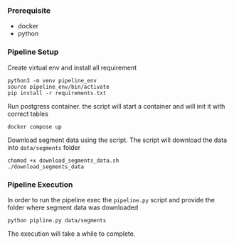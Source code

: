### Prerequisite

- docker
- python

### Pipeline Setup

Create virtual env and install all requirement

```shell
python3 -m venv pipeline_env
source pipeline_env/bin/activate
pip install -r requirements.txt
```

Run postgress container. the script will start a container and will init it with correct tables

```shell
docker compose up
```

Download segment data using the script. The script will download the data into `data/segments` folder

```shell
chamod +x download_segments_data.sh
./download_segments_data
```

### Pipeline Execution

In order to run the pipeline exec the `pipeline.py` script and provide the folder where segment data was downloaded

```shell
python pipline.py data/segments
```

The execution will take a while to complete.